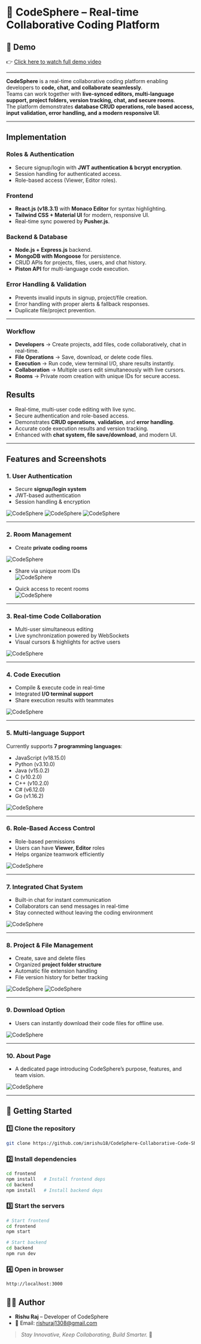 # 🚀 CodeSphere – Real-time Collaborative Coding Platform

## 🎥 Demo
👉 [Click here to watch full demo video](https://drive.google.com/file/d/1ahfCIIjQUMeadIfhpSR6IXyJv5glROiG/view?usp=drivesdk)

---

**CodeSphere** is a real-time collaborative coding platform enabling developers to **code, chat, and collaborate seamlessly**.  
Teams can work together with **live-synced editors, multi-language support, project folders, version tracking, chat, and secure rooms**.  
The platform demonstrates **database CRUD operations, role based access, input validation, error handling, and a modern responsive UI**.  

---

## Implementation

### Roles & Authentication 
- Secure signup/login with **JWT authentication & bcrypt encryption**.  
- Session handling for authenticated access.  
- Role-based access (Viewer, Editor roles). 

### Frontend
- **React.js (v18.3.1)** with **Monaco Editor** for syntax highlighting.  
- **Tailwind CSS + Material UI** for modern, responsive UI.  
- Real-time sync powered by **Pusher.js**.  

### Backend & Database
- **Node.js + Express.js** backend.  
- **MongoDB with Mongoose** for persistence.  
- CRUD APIs for projects, files, users, and chat history.  
- **Piston API** for multi-language code execution. 

### Error Handling & Validation
- Prevents invalid inputs in signup, project/file creation.  
- Error handling with proper alerts & fallback responses.  
- Duplicate file/project prevention.  

---

### Workflow
- **Developers** → Create projects, add files, code collaboratively, chat in real-time.  
- **File Operations** → Save, download, or delete code files.  
- **Execution** → Run code, view terminal I/O, share results instantly.  
- **Collaboration** → Multiple users edit simultaneously with live cursors.  
- **Rooms** → Private room creation with unique IDs for secure access.  

## Results
- Real-time, multi-user code editing with live sync.  
- Secure authentication and role-based access.  
- Demonstrates **CRUD operations**, **validation**, and **error handling**.  
- Accurate code execution results and version tracking.  
- Enhanced with **chat system, file save/download**, and modern UI.  

---

## Features and Screenshots

### 1. User Authentication
- Secure **signup/login system**  
- JWT-based authentication  
- Session handling & encryption  

![CodeSphere](frontend/public/Screenshots/IndexPage.png)
![CodeSphere](frontend/public/Screenshots/SignupPage.png)
![CodeSphere](frontend/public/Screenshots/SignInPage.png)

---

### 2. Room Management
- Create **private coding rooms**

![CodeSphere](frontend/public/Screenshots/HomePage.png)

- Share via unique room IDs  
![CodeSphere](frontend/public/Screenshots/JoinRoom.png)

- Quick access to recent rooms  
![CodeSphere](frontend/public/Screenshots/Previoushistory.png)

---

### 3. Real-time Code Collaboration
- Multi-user simultaneous editing  
- Live synchronization powered by WebSockets  
- Visual cursors & highlights for active users  

![CodeSphere](frontend/public/Screenshots/CollaborativeCodePage.png)

---

### 4. Code Execution
- Compile & execute code in real-time  
- Integrated **I/O terminal support**  
- Share execution results with teammates  

![CodeSphere](frontend/public/Screenshots/Output.png)

---

### 5. Multi-language Support
Currently supports **7 programming languages**:
- JavaScript (v18.15.0)  
- Python (v3.10.0)  
- Java (v15.0.2)  
- C (v10.2.0)  
- C++ (v10.2.0)  
- C# (v6.12.0)  
- Go (v1.16.2)  

![CodeSphere](frontend/public/Screenshots/ProgrammingLanguages.png)

---

### 6. Role-Based Access Control
- Role-based permissions  
- Users can have **Viewer**, **Editor** roles  
- Helps organize teamwork efficiently  

![CodeSphere](frontend/public/Screenshots/RoleAccess.png)

---

### 7. Integrated Chat System
- Built-in chat for instant communication  
- Collaborators can send messages in real-time  
- Stay connected without leaving the coding environment  

![CodeSphere](frontend/public/Screenshots/Chatting.png)

---

### 8. Project & File Management
- Create, save and delete files  
- Organized **project folder structure**  
- Automatic file extension handling  
- File version history for better tracking  

![CodeSphere](frontend/public/Screenshots/SaveFileOption.png)
![CodeSphere](frontend/public/Screenshots/SavedFile.png)

---

### 9. Download Option
- Users can instantly download their code files for offline use.

![CodeSphere](frontend/public/Screenshots/DownloadOption.png)

---

### 10. About Page
- A dedicated page introducing CodeSphere’s purpose, features, and team vision.

![CodeSphere](frontend/public/Screenshots/AboutPage.png)

---

## 🎯 Getting Started

### 1️⃣ Clone the repository
```bash
git clone https://github.com/imrishu18/CodeSphere-Collaborative-Code-Sharing-Platform
```

### 2️⃣ Install dependencies
```bash
cd frontend
npm install   # Install frontend deps
cd backend
npm install   # Install backend deps
```

### 3️⃣ Start the servers
```bash
# Start frontend
cd frontend
npm start

# Start backend
cd backend
npm run dev
```

### 4️⃣ Open in browser
```
http://localhost:3000
```

## 👨‍💻 Author
- **Rishu Raj** – Developer of CodeSphere  
- 📧 Email: rishuraj1308@gmail.com  

> *Stay Innovative, Keep Collaborating, Build Smarter.* 🚀
